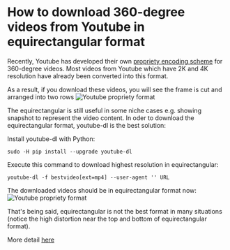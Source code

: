 # How to download 360-degree videos from Youtube in equirectangular format

Recently, Youtube has developed their own [propriety encoding scheme](https://youtube-eng.googleblog.com/2017/03/improving-vr-videos.html) for 360-degree videos. Most videos from Youtube which have 2K and 4K resolution have already been converted into this format. 

As a result, if you download these videos, you will see the frame is cut and arranged into two rows
![Youtube propriety format](https://github.com/phananh1010/download-highres-youtubevid/blob/master/deerbox_0_01.png?raw=true)

The equirectangular is still useful in some niche cases e.g. showing snapshot to represent the video content. In oder to download the equirectangular format, youtube-dl is the best solution:

Install youtube-dl with Python:

`sudo -H pip install --upgrade youtube-dl`

Execute this command to download highest resolution in equirectangular:

`youtube-dl -f bestvideo[ext=mp4] --user-agent '' URL`

The downloaded videos should be in equirectangular format now:
![Youtube propriety format](https://github.com/phananh1010/download-highres-youtubevid/blob/master/deer_0_01.jpg?raw=true)

That's being said, equirectangular is not the best format in many situations (notice the high distortion near the top and bottom of equirectangular format). 

More detail [here](https://github.com/ytdl-org/youtube-dl/issues/15267)
